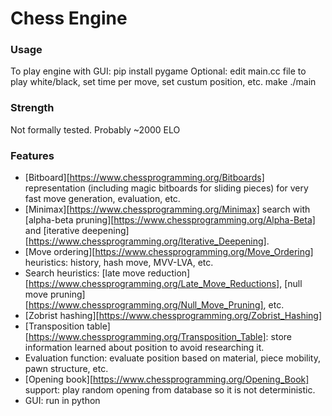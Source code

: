 # Chess Engine

### Usage
To play engine with GUI:
pip install pygame
Optional: edit main.cc file to play white/black, set time per move, set custum position, etc.
make
./main

### Strength
Not formally tested. Probably ~2000 ELO

### Features
- [Bitboard][https://www.chessprogramming.org/Bitboards] representation (including magic bitboards for sliding pieces) for very fast move generation, evaluation, etc.
- [Minimax][https://www.chessprogramming.org/Minimax] search with [alpha-beta pruning][https://www.chessprogramming.org/Alpha-Beta] and [iterative deepening][https://www.chessprogramming.org/Iterative_Deepening].
- [Move ordering][https://www.chessprogramming.org/Move_Ordering] heuristics: history, hash move, MVV-LVA, etc.
- Search heuristics: [late move reduction][https://www.chessprogramming.org/Late_Move_Reductions], [null move pruning][https://www.chessprogramming.org/Null_Move_Pruning], etc.
- [Zobrist hashing][https://www.chessprogramming.org/Zobrist_Hashing]
- [Transposition table][https://www.chessprogramming.org/Transposition_Table]: store information learned about position to avoid researching it.
- Evaluation function: evaluate position based on material, piece mobility, pawn structure, etc.
- [Opening book][https://www.chessprogramming.org/Opening_Book] support: play random opening from database so it is not deterministic.
- GUI: run in python
